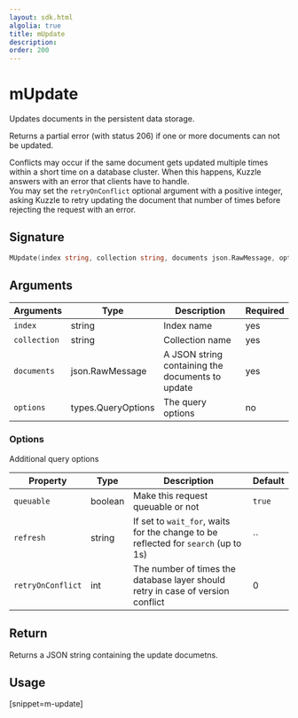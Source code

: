 ```yaml
---
layout: sdk.html
algolia: true
title: mUpdate
description:
order: 200
---
```


# mUpdate

Updates documents in the persistent data storage.

Returns a partial error (with status 206) if one or more documents can not be updated.

Conflicts may occur if the same document gets updated multiple times within a short time on a database cluster. When this happens, Kuzzle answers with an error that clients have to handle.  
You may set the `retryOnConflict` optional argument with a positive integer, asking Kuzzle to retry updating the document that number of times before rejecting the request with an error.

## Signature

```go
MUpdate(index string, collection string, documents json.RawMessage, options types.QueryOptions) (json.RawMessage, error)
```

## Arguments

| Arguments | Type | Description | Required |
| --- | --- | --- | --- |
| `index` | string | Index name | yes |
| `collection` | string | Collection name | yes |
| `documents` | json.RawMessage | A JSON string containing the documents to update | yes |
| `options` | types.QueryOptions | The query options | no |

### Options

Additional query options

| Property   | Type    | Description                       | Default |
| ---------- | ------- | --------------------------------- | ------- |
| `queuable` | boolean | Make this request queuable or not | `true`  |
| `refresh` | string | If set to `wait_for`, waits for the change to be reflected for `search` (up to 1s) | `` |
| `retryOnConflict` | int | The number of times the database layer should retry in case of version conflict | 0 |

## Return

Returns a JSON string containing the update documetns.

## Usage

[snippet=m-update]
